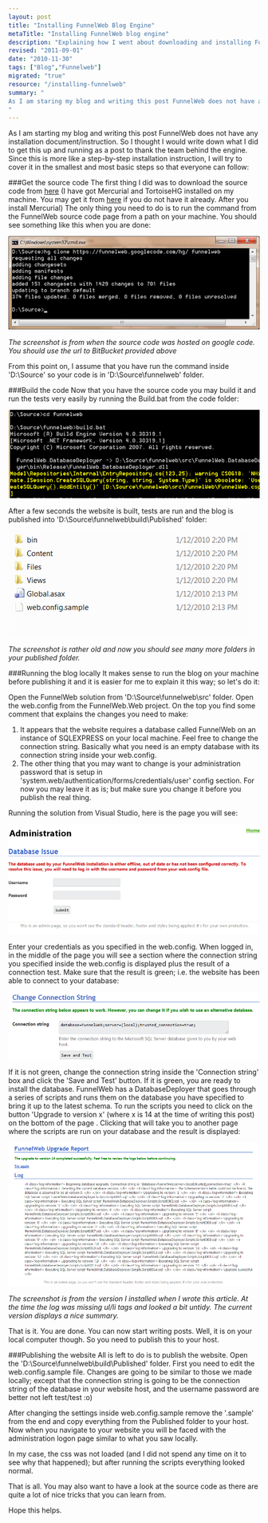 ```yaml
---
layout: post
title: "Installing FunnelWeb Blog Engine"
metaTitle: "Installing FunnelWeb blog engine"
description: "Explaining how I went about downloading and installing FunnelWeb and basically got this blog up and running"
revised: "2011-09-01"
date: "2010-11-30"
tags: ["Blog","Funnelweb"]
migrated: "true"
resource: "/installing-funnelweb"
summary: "
As I am staring my blog and writing this post FunnelWeb does not have any installation document/instruction. So I thought I would write down what I did to get this up and running as a post to thank the team behind the engine.
"
---
```

As I am starting my blog and writing this post FunnelWeb does not have any installation document/instruction. So I thought I would write down what I did to get this up and running as a post to thank the team behind the engine. Since this is more like a step-by-step installation instruction, I will try to cover it in the smallest and most basic steps so that everyone can follow:

###Get the source code
The first thing I did was to download the source code from [here][1] (I have got Mercurial and TortoiseHG installed on my machine. You may get it from <a href="http://mercurial.selenic.com/wiki/Download">here</a> if you do not have it already. After you install Mercurial) The only thing you need to do is to run the command from the FunnelWeb source code page from a path on your machine. You should see something like this when you are done:

![alt text][2]

*The screenshot is from when the source code was hosted on google code. You should use the url to BitBucket provided above*

From this point on, I assume that you have run the command inside 'D:\Source' so your code is in 'D:\Source\funnelweb' folder.

###Build the code
Now that you have the source code you may build it and run the tests very easily by running the Build.bat from the code folder:

![alt text][3]

After a few seconds the website is built, tests are run and the blog is published into 'D:\Source\funnelweb\build\Published' folder:

![alt text][4]

*The screenshot is rather old and now you should see many more folders in your published folder.*

###Running the blog locally
It makes sense to run the blog on your machine before publishing it and it is easier for me to explain it this way; so let's do it:

Open the FunnelWeb solution from 'D:\Source\funnelweb\src' folder. Open the web.config from the FunnelWeb.Web project. On the top you find some comment that explains the changes you need to make:

1. It appears that the website requires a database called FunnelWeb on an instance of SQLEXPRESS on your local machine. Feel free to change the connection string. Basically what you need is an empty database with its connection string inside your web.config.
2. The other thing that you may want to change is your administration password that is setup in 'system.web/authentication/forms/credentials/user' config section. For now you may leave it as is; but make sure you change it before you publish the real thing.

Running the solution from Visual Studio, here is the page you will see:

![alt text][5]

Enter your credentials as you specified in the web.config. When logged in, in the middle of the page you will see a section where the connection string you specified inside the web.config is displayed plus the result of a connection test. Make sure that the result is green; i.e. the website has been able to connect to your database:

![alt text][6]

If it is not green, change the connection string inside the 'Connection string' box and click the 'Save and Test' button. If it is green, you are ready to install the database. FunnelWeb has a DatabaseDeployer that goes through a series of scripts and runs them on the database you have specified to bring it up to the latest schema. To run the scripts you need to click on the button 'Upgrade to version x' (where x is 14 at the time of writing this post) on the bottom of the page . Clicking that will take you to another page where the scripts are run on your database and the result is displayed:

![alt text][7]

*The screenshot is from the version I installed when I wrote this article. At the time the log was missing ul/li tags and looked a bit untidy. The current version displays a nice summary.*

That is it. You are done. You can now start writing posts. Well, it is on your local computer though. So you need to publish this to your host.

###Publishing the website
All is left to do is to publish the website. Open the 'D:\Source\funnelweb\build\Published' folder. First you need to edit the web.config.sample file. Changes are going to be similar to those we made locally; except that the connection string is going to be the connection string of the database in your website host, and the username password are better not left test/test :o)

After changing the settings inside web.config.sample remove the '.sample' from the end and copy everything from the Published folder to your host. Now when you navigate to your website you will be faced with the administration logon page similar to what you saw locally.

In my case, the css was not loaded (and I did not spend any time on it to see why that happened); but after running the scripts everything looked normal.

That is all. You may also want to have a look at the source code as there are quite a lot of nice tricks that you can learn from.

Hope this helps.


  [1]: http://hg.funnelweblog.com/
  [2]: /get/BlogPictures/InstallingFunnelWeb/get%20source%20code.png
  [3]: /get/BlogPictures/InstallingFunnelWeb/build%20the%20code.png
  [4]: /get/BlogPictures/InstallingFunnelWeb/published%20folder%20structure.png
  [5]: /get/BlogPictures/InstallingFunnelWeb/administration%20login%20page.png
  [6]: /get/BlogPictures/InstallingFunnelWeb/connection%20string.png
  [7]: /get/BlogPictures/InstallingFunnelWeb/installation%20scripts%20run.png
